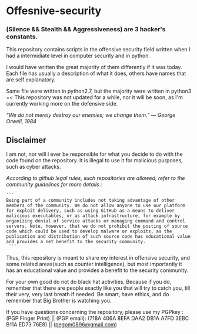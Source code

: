 # Offesnive-security
### (Silence && Stealth && Aggressiveness) are 3 hacker's constants.

This repository contains scripts in the offensive security field written when I had a intermidiate level in computer security 
and in python. 

I would have written the great majority of them differently if it was today.
Each file has usually a description of what it does, others have names that are self explanatory.

Same file were written in python2.7, but the majority were written in python3 =<
This repository was not updated for a while, nor it will be soon, as I'm currently working more on the defensive side. 


*“We do not merely destroy our enemies; we change them.”*
    *― George Orwell, 1984*

## **Disclaimer**
I am not, nor will I ever be responsible for what you decide to do with the code found on the repository. 
It is illegal to use it for malicious purposes, such as cyber attacks. 

*According to github legal rules, such repositories are allowed, refer to the community guidelines for more details :*
    
    ``` 
    Being part of a community includes not taking advantage of other members of the community. We do not allow anyone to use our platform for exploit delivery, such as using GitHub as a means to deliver malicious executables, or as attack infrastructure, for example by organizing denial of service attacks or managing command and control servers. Note, however, that we do not prohibit the posting of source code which could be used to develop malware or exploits, as the publication and distribution of such source code has educational value and provides a net benefit to the security community.
     ```
Thus, this repository is meant to share my interest in offensive security, and some related areas(such as counter intelligence), but most
importantly it has an educational value and provides a benefit to the security community.

For your own good do not do black hat activities. Because if you do, remember that there are people exactly like you that will try to catch you, till their very, very last breath if needed. Be smart, have ethics, and do remember that Big Brother is watching you.

If you have questions concerning the repository, please use my PGPkey :
(PGP Finger Print) || (PGP email): 
(718A 406A 8EFA DAA2 DB1A  A7FD 3EBC B11A ED73 76E8) || (pegom0896@gmail.com)




